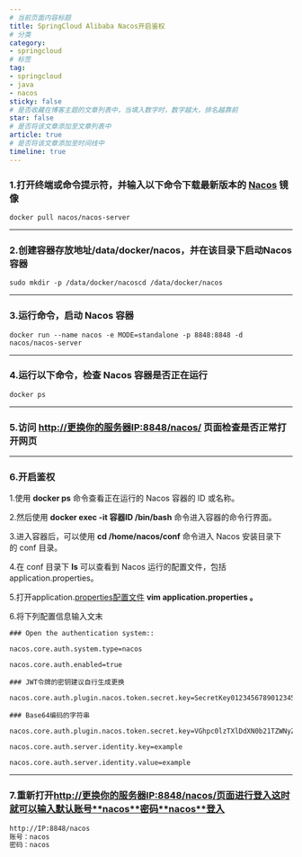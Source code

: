 ```yaml
---
# 当前页面内容标题
title: SpringCloud Alibaba Nacos开启鉴权
# 分类
category:
- springcloud
# 标签
tag:
- springcloud
- java
- nacos
sticky: false
# 是否收藏在博客主题的文章列表中，当填入数字时，数字越大，排名越靠前
star: false
# 是否将该文章添加至文章列表中
article: true
# 是否将该文章添加至时间线中
timeline: true
---
```


### 1.打开终端或命令提示符，并输入以下命令下载最新版本的 [Nacos](https://so.csdn.net/so/search?q=Nacos&spm=1001.2101.3001.7020) 镜像

```
docker pull nacos/nacos-server
```

___

### 2.创建容器存放地址/data/docker/nacos，并在该目录下启动Nacos容器

```
sudo mkdir -p /data/docker/nacoscd /data/docker/nacos
```

___

### 3.运行命令，启动 Nacos 容器

```
docker run --name nacos -e MODE=standalone -p 8848:8848 -d nacos/nacos-server
```

___

### 4.运行以下命令，检查 Nacos 容器是否正在运行

```
docker ps
```

___

### 5.访问 [http://更换你的服务器IP:8848/nacos/](http://xn--ip-0p3cl7jf7forx1wf1fk48k:8848/nacos/ "http://更换你的服务器IP:8848/nacos/") 页面检查是否正常打开网页

___

### 6.开启鉴权

1.使用 **docker ps** 命令查看正在运行的 Nacos 容器的 ID 或名称。

2.然后使用 **docker exec -it 容器ID /bin/bash** 命令进入容器的命令行界面。

3.进入容器后，可以使用 **cd /home/nacos/conf** 命令进入 Nacos 安装目录下的 conf 目录。

4.在 conf 目录下 **ls** 可以查看到 Nacos 运行的配置文件，包括 application.properties。

5.打开application.[properties配置文件](https://so.csdn.net/so/search?q=properties%E9%85%8D%E7%BD%AE%E6%96%87%E4%BB%B6&spm=1001.2101.3001.7020) **vim application.properties 。**

6.将下列配置信息输入文末

```properties
### Open the authentication system::
 
nacos.core.auth.system.type=nacos
 
nacos.core.auth.enabled=true
 
### JWT令牌的密钥建议自行生成更换
 
nacos.core.auth.plugin.nacos.token.secret.key=SecretKey012345678901234567890123456789012345678901234567890123456789
 
### Base64编码的字符串
 
nacos.core.auth.plugin.nacos.token.secret.key=VGhpc0lzTXlDdXN0b21TZWNyZXRLZXkwMTIzNDU2Nzg=
 
nacos.core.auth.server.identity.key=example
 
nacos.core.auth.server.identity.value=example
```

___

### 7.重新打开<http://更换你的服务器IP:8848/nacos/页面进行登入这时就可以输入默认账号**nacos**密码**nacos**登入>

```sh
http://IP:8848/nacos
账号：nacos
密码：nacos
```
